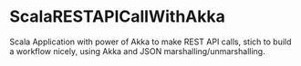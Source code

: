 # ScalaRESTAPICallWithAkka
 Scala Application with power of Akka to make REST API calls, stich to build a workflow nicely, using Akka and JSON marshalling/unmarshalling.
